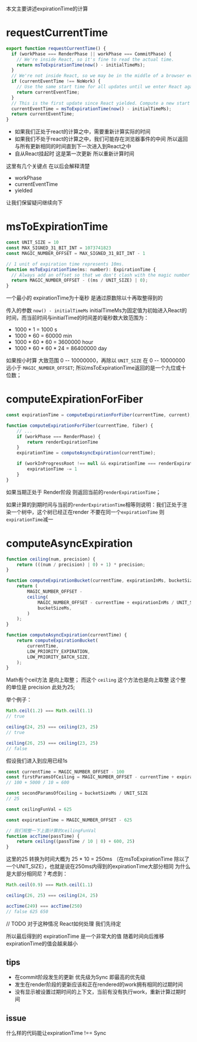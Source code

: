 本文主要讲述expirationTime的计算

# requestCurrentTime
```javascript
export function requestCurrentTime() {
  if (workPhase === RenderPhase || workPhase === CommitPhase) {
    // We're inside React, so it's fine to read the actual time.
    return msToExpirationTime(now() - initialTimeMs);
  }
  // We're not inside React, so we may be in the middle of a browser event.
  if (currentEventTime !== NoWork) {
    // Use the same start time for all updates until we enter React again.
    return currentEventTime;
  }
  // This is the first update since React yielded. Compute a new start time.
  currentEventTime = msToExpirationTime(now() - initialTimeMs);
  return currentEventTime;
}
```

- 如果我们正处于react的计算之中，需要重新计算实际的时间
- 如果我们不处于react的计算之中，我们可能存在浏览器事件的中间 所以返回与所有更新相同的时间直到下一次进入到React之中
- 自从React挂起时 这是第一次更新 所以重新计算时间

这里有几个关键点 在以后会解释清楚

- workPhase
- currentEventTime
- yielded

让我们保留疑问继续向下

# msToExpirationTime
```javascript
const UNIT_SIZE = 10
const MAX_SIGNED_31_BIT_INT = 1073741823
const MAGIC_NUMBER_OFFSET = MAX_SIGNED_31_BIT_INT - 1

// 1 unit of expiration time represents 10ms.
function msToExpirationTime(ms: number): ExpirationTime {
  // Always add an offset so that we don't clash with the magic number for NoWork.
  return MAGIC_NUMBER_OFFSET - ((ms / UNIT_SIZE) | 0);
}
```

一个最小的 expirationTime为十毫秒 是通过原数除以十再取整得到的

传入的参数 `now() - initialTimeMs` initialTimeMs为固定值为初始进入React的时间，而当前时间与initialTime的时间差的毫秒数大致范围为：

- 1000 * 1 = 1000 s
- 1000 * 60 = 60000 min
- 1000 * 60 * 60 = 3600000 hour
- 1000 * 60 * 60 * 24 = 86400000 day

如果按小时算 大致范围 0 -- 10000000，再除以 `UNIT_SIZE` 在 0 -- 10000000 远小于 `MAGIC_NUMBER_OFFSET`;
所以msToExpirationTime返回的是一个九位或十位数；

# computeExpirationForFiber

```javascript
const expirationTime = computeExpirationForFiber(currentTime, current);

function computeExpirationForFiber(currentTime, fiber) {
    // ...
    if (workPhase === RenderPhase) {
        return renderExpirationTime
    }
    expirationTime = computeAsyncExpiration(currentTime);

    if (workInProgressRoot !== null && expirationTime === renderExpirationTime) {
        expirationTime -= 1
    }
}
```
如果当期正处于 Render阶段 则返回当前的`renderExpirationTime`；

如果计算的到期时间与当前的`renderExpirationTime`相等则说明：我们正处于渲染一个树中，这个树已经正在render 不要在同一个`expirationTime` 则`expirationTime`减一

# computeAsyncExpiration
```javascript
function ceiling(num, precision) {
	return (((num / precision) | 0) + 1) * precision;
}

function computeExpirationBucket(currentTime, expirationInMs, bucketSizeMs) {
	return (
		MAGIC_NUMBER_OFFSET -
		ceiling(
			MAGIC_NUMBER_OFFSET - currentTime + expirationInMs / UNIT_SIZE,
			bucketSizeMs,
		)
	);
}

function computeAsyncExpiration(currentTime) {
	return computeExpirationBucket(
		currentTime,
		LOW_PRIORITY_EXPIRATION,
		LOW_PRIORITY_BATCH_SIZE,
	);
}
```

Math有个ceil方法 是向上取整； 而这个 `ceiling` 这个方法也是向上取整 这个整的单位是 precision 此处为25;

举个例子：

```javascript
Math.ceil(1.2) === Math.ceil(1.1)
// true

ceiling(24, 25) === ceiling(23, 25)
// true

ceiling(26, 25) === ceiling(23, 25)
// false
```

假设我们进入到应用已经1s

```javascript
const currentTime = MAGIC_NUMBER_OFFSET - 100
const firstParamsOfCeiling = MAGIC_NUMBER_OFFSET - currentTime + expirationInMs / UNIT_SIZE
// 100 + 5000 / 10 = 600

const secondParamsOfCeiling = bucketSizeMs / UNIT_SIZE
// 25

const ceilingFunVal = 625

const expirationTime = MAGIC_NUMBER_OFFSET - 625

// 我们规整一下上面计算的ceilingFunVal
function accTime(passTime) {
    return ceiling((passTime / 10 | 0) + 600, 25)
}
```

这里的25 转换为时间大概为 25 * 10 = 250ms （在msToExpirationTime 除以了一个UNIT_SIZE），也就是说在250ms内得到的expirationTime大部分相同 为什么是大部分相同尼？考虑到：

```javascript
Math.ceil(0.9) === Math.ceil(1.1)

ceiling(26, 25) === ceiling(24, 25)

accTime(249) === accTime(250)
// false 625 650

```

// TODO 
对于这种情况 React如何处理 我们先待定

所以最后得到的 expirationTime 是一个非常大的值 随着时间向后推移 expirationTime的值会越来越小

## tips
- 在commit阶段发生的更新 优先级为Sync 即最高的优先级
- 发生在render阶段的更新应该和正在rendered的work拥有相同的过期时间
- 没有显示被设置过期时间的上下文，当前有没有执行work，重新计算过期时间

## issue
什么样的代码能让expirationTime !== Sync
